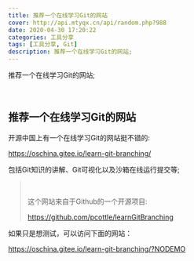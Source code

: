 ```yaml
---
title: 推荐一个在线学习Git的网站
cover: http://api.mtyqx.cn/api/random.php?988
date: 2020-04-30 17:20:22
categories: 工具分享
tags: [工具分享, Git]
description: 推荐一个在线学习Git的网站;
---
```


推荐一个在线学习Git的网站;

<br/>

<!--more-->

## 推荐一个在线学习Git的网站

开源中国上有一个在线学习Git的网站挺不错的:

https://oschina.gitee.io/learn-git-branching/

包括Git知识的讲解、Git可视化以及沙箱在线运行提交等;

><br/>
>
>这个网站来自于Github的一个开源项目:
>
>https://github.com/pcottle/learnGitBranching

如果只是想测试，可以访问下面的网站：

https://oschina.gitee.io/learn-git-branching/?NODEMO

<br/>